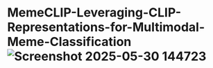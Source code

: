 # MemeCLIP-Leveraging-CLIP-Representations-for-Multimodal-Meme-Classification![Screenshot 2025-05-30 144723](https://github.com/user-attachments/assets/35d56737-2435-4790-af94-d38e8050dec1)
